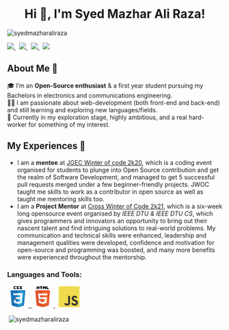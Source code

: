 <h1 align="center">Hi 👋, I'm Syed Mazhar Ali Raza!</h1>

<p align="left"> <img src="https://komarev.com/ghpvc/?username=syedmazharaliraza&label=Profile%20views&color=0e75b6&style=flat" alt="syedmazharaliraza" /> </p>

<a href="https://www.linkedin.com/in/syed-mazhar-ali-raza-4027931ba/">
  <img  width="40px" src="https://cdn.jsdelivr.net/npm/simple-icons@v3/icons/linkedin.svg"/> 
</a> &nbsp;
<a href="https://twitter.com/110Syedmazhar">
  <img  width="40px" src="https://cdn.jsdelivr.net/npm/simple-icons@v3/icons/twitter.svg" />
</a>&nbsp;
<a href="https://instagram.com/_syedmazhar_">
  <img  width="40px" src="https://www.edigitalagency.com.au/wp-content/uploads/Instagram-logo-black-borders-png-transparent-background.png" />
</a>&nbsp;
<a href="mailto:mazharali.raza11@gmail.com">
  <img width="40px" src="https://cdn.jsdelivr.net/npm/simple-icons@v3/icons/gmail.svg" />
</a>


## About Me 🚀
🎓 I’m an **Open-Source enthusiast** & a first year student pursuing my Bachelors in electronics and communications engineering. </br>
👨‍💻  I am passionate about web-development (both front-end and back-end) and still learning and exploring new languages/fields. </br>
🌱 Currently in my exploration stage, highly ambitious, and a real hard-worker for something of my interest.

## My Experiences 🙌
- I am a **mentee** at [JGEC Winter of code 2k20](https://jwoc2k20.tech/), which is a coding event organised for students to plunge into Open Source contribution and get the realm of Software Development, and managed to get 5 successful pull requests merged under a few beginner-friendly projects. JWOC taught me skills to work as a contributor in open source as well as taught me mentoring skills too.
- I am a **Project Mentor** at [Cross Winter of Code 2k21](https://crosswoc.ieeedtu.in/), which is a six-week long opensource event organised by *IEEE DTU & IEEE DTU CS*, which gives programmers and innovators an opportunity to bring out their nascent talent and find intriguing solutions to real-world problems. My communication and technical skills were enhanced, leadership and management qualities were developed, confidence and motivation for open-source and programming was boosted, and many more benefits were experienced throughout the mentorship.

<h3 align="left">Languages and Tools:</h3>
<p align="left"> <a href="https://www.w3schools.com/css/" target="_blank"> <img src="https://raw.githubusercontent.com/devicons/devicon/master/icons/css3/css3-original-wordmark.svg" alt="css3" width="50" height="50"/> </a> <a href="https://www.w3.org/html/" target="_blank"> &nbsp;<img src="https://raw.githubusercontent.com/devicons/devicon/master/icons/html5/html5-original-wordmark.svg" alt="html5" width="50" height="50"/> </a>&nbsp; <a href="https://developer.mozilla.org/en-US/docs/Web/JavaScript" target="_blank"> <img src="https://raw.githubusercontent.com/devicons/devicon/master/icons/javascript/javascript-original.svg" alt="javascript" width="50" height="50"/> </a> </p>

<p>&nbsp;<img align="center" src="https://github-readme-stats.vercel.app/api?username=syedmazharaliraza&show_icons=true&locale=en" alt="syedmazharaliraza" /></p>

